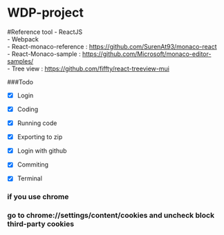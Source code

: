 ﻿# WDP-project

#Reference tool
    - ReactJS<br/>
    - Webpack<br/>
    - React-monaco-reference : https://github.com/SurenAt93/monaco-react<br/>
    - React-Monaco-sample : https://github.com/Microsoft/monaco-editor-samples/<br/>
    - Tree view : https://github.com/fiffty/react-treeview-mui

###Todo

- [x] Login
- [x] Coding
- [x] Running code
- [x] Exporting to zip
- [x] Login with github
- [x] Commiting
- [x] Terminal


### if you use chrome
### go to chrome://settings/content/cookies and uncheck block third-party cookies
